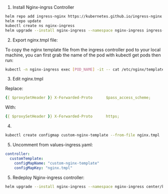 

1. Install Nginx-ingrss Controller
```bash
helm repo add ingress-nginx https://kubernetes.github.io/ingress-nginx
helm repo update
kubectl create ns nginx-ingress
helm upgrade --install nginx-ingress --namespace nginx-ingress ingress-nginx/ingress-nginx -f values-ingress.yaml
```

2. Export nginx.tmpl file:

To copy the nginx template file from the ingress controller pod to your local machine, you can first grab the name of the pod with kubectl get pods then run:

```bash
kubectl -n nginx-ingress exec [POD_NAME] -it -- cat /etc/nginx/template/nginx.tmpl > nginx.tmpl
```

3. Edit nginx.tmpl

Replace:
```yaml
{{ $proxySetHeader }} X-Forwarded-Proto      $pass_access_scheme;

```

With:
```yaml
{{ $proxySetHeader }} X-Forwarded-Proto      https;

```

4. 
```bash
kubectl create configmap custom-nginx-template --from-file nginx.tmpl  -n nginx-ingress 
```
5. Uncomment from values-ingress.yaml:
```yaml
controller:
  customTemplate:
    configMapName: "custom-nginx-template"
    configMapKey: "nginx.tmpl"
```

5. Redeploy Nginx-ingress controller:
```bash
helm upgrade --install nginx-ingress --namespace nginx-ingress center/kubernetes-ingress-nginx/ingress-nginx -f values-ingress.yaml
```
